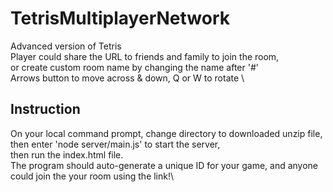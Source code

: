 # TetrisMultiplayerNetwork
Advanced version of Tetris \
Player could share the URL to friends and family to join the room, \
or create custom room name by changing the name after '#'\
Arrows button to move across & down, Q or W to rotate \

## Instruction <br>
On your local command prompt, change directory to downloaded unzip file, \
then enter 'node server/main.js' to start the server, \
then run the index.html file.\
The program should auto-generate a unique ID for your game, and anyone could join the your room using the link!\
